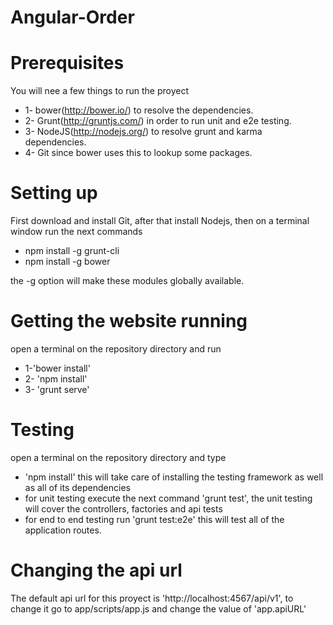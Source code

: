 Angular-Order
=============


Prerequisites
==========

You will nee a few things to run the proyect
* 1- bower(http://bower.io/) to resolve the dependencies.
* 2- Grunt(http://gruntjs.com/) in order to run unit and e2e testing.
* 3- NodeJS(http://nodejs.org/) to resolve grunt and karma dependencies.
* 4- Git since bower uses this to lookup some packages.

Setting up
===========

First download and install Git, after that install Nodejs, then on a terminal window run the next commands 
* npm install -g grunt-cli
* npm install -g bower

the -g option will make these modules globally available.

Getting the website running
===========================
open a terminal on the repository directory and run
* 1-'bower install'
* 2- 'npm install'
* 3- 'grunt serve' 

Testing
=======

open a terminal on the repository directory and type

* 'npm install' this will take care of installing the testing framework as well as all of its dependencies
* for unit testing execute the next command 'grunt test', the unit testing will cover the controllers, factories and api tests
* for end to end testing run 'grunt test:e2e' this will test all of the application routes.

Changing the api url
==========================
The default api url for this proyect is 'http://localhost:4567/api/v1', to change it go to app/scripts/app.js and change the value of 'app.apiURL'
